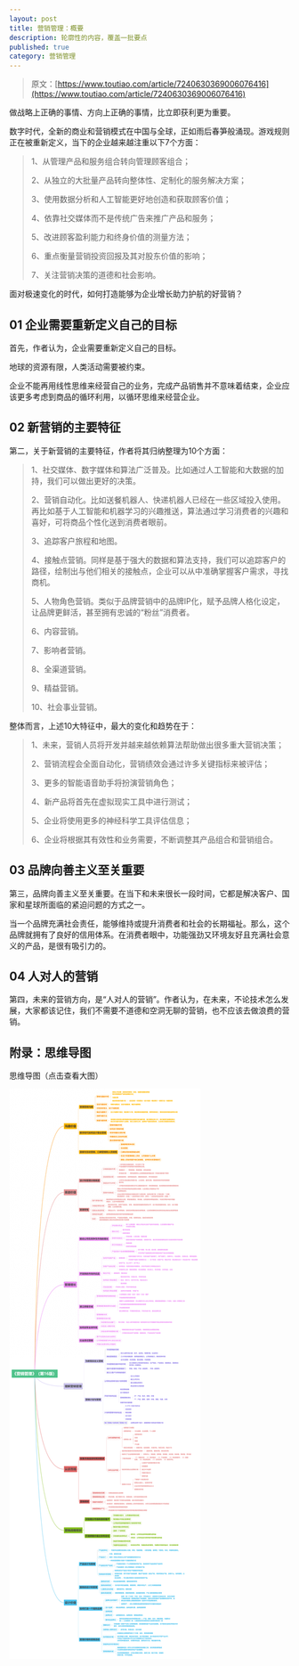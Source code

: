 ```yaml
---
layout: post
title: 营销管理：概要
description: 轮廓性的内容，覆盖一批要点
published: true
category: 营销管理
---
```


> 原文：[https://www.toutiao.com/article/7240630369006076416](https://www.toutiao.com/article/7240630369006076416)


做战略上正确的事情、方向上正确的事情，比立即获利更为重要。





数字时代，全新的商业和营销模式在中国与全球，正如雨后春笋般涌现。游戏规则正在被重新定义，当下的企业越来越注重以下7个方面：

> 1、从管理产品和服务组合转向管理顾客组合；
> 
> 2、从独立的大批量产品转向整体性、定制化的服务解决方案；
> 
> 3、使用数据分析和人工智能更好地创造和获取顾客价值；
> 
> 4、依靠社交媒体而不是传统广告来推广产品和服务；
> 
> 5、改进顾客盈利能力和终身价值的测量方法；
> 
> 6、重点衡量营销投资回报及其对股东价值的影响；
> 
> 7、关注营销决策的道德和社会影响。



面对极速变化的时代，如何打造能够为企业增长助力护航的好营销？




## 01 企业需要重新定义自己的目标

首先，作者认为，企业需要重新定义自己的目标。

地球的资源有限，人类活动需要被约束。

企业不能再用线性思维来经营自己的业务，完成产品销售并不意味着结束，企业应该更多考虑到商品的循环利用，以循环思维来经营企业。


## 02 新营销的主要特征

第二，关于新营销的主要特征，作者将其归纳整理为10个方面：

> 1、社交媒体、数字媒体和算法广泛普及。比如通过人工智能和大数据的加持，我们可以做出更好的决策。
> 
> 2、营销自动化。比如送餐机器人、快递机器人已经在一些区域投入使用。再比如基于人工智能和机器学习的兴趣推送，算法通过学习消费者的兴趣和喜好，可将商品个性化送到消费者眼前。
> 
> 3、追踪客户旅程和地图。
> 
> 4、接触点营销。同样是基于强大的数据和算法支持，我们可以追踪客户的路径，绘制出与他们相关的接触点，企业可以从中准确掌握客户需求，寻找商机。
> 
> 5、人物角色营销。类似于品牌营销中的品牌IP化，赋予品牌人格化设定，让品牌更鲜活，甚至拥有忠诚的“粉丝”消费者。
> 
> 6、内容营销。
> 
> 7、影响者营销。
> 
> 8、全渠道营销。
> 
> 9、精益营销。
> 
> 10、社会事业营销。


整体而言，上述10大特征中，最大的变化和趋势在于：

> 1、未来，营销人员将开发并越来越依赖算法帮助做出很多重大营销决策；
> 
> 2、营销流程会全面自动化，营销绩效会通过许多关键指标来被评估；
> 
> 3、更多的智能语音助手将扮演营销角色；
> 
> 4、新产品将首先在虚拟现实工具中进行测试；
> 
> 5、企业将使用更多的神经科学工具评估信息；
> 
> 6、企业将根据其有效性和业务需要，不断调整其产品组合和营销组合。
> 


## 03 品牌向善主义至关重要


第三，品牌向善主义至关重要。在当下和未来很长一段时间，它都是解决客户、国家和星球所面临的紧迫问题的方式之一。


当一个品牌充满社会责任，能够维持或提升消费者和社会的长期福祉。那么，这个品牌就拥有了良好的信用体系。在消费者眼中，功能强劲又环境友好且充满社会意义的产品，是很有吸引力的。


## 04 人对人的营销



第四，未来的营销方向，是“人对人的营销”。作者认为，在未来，不论技术怎么发展，大家都该记住，我们不需要不道德和空洞无聊的营销，也不应该去做浪费的营销。



## 附录：思维导图

思维导图（点击查看大图）

![](/images/marketing-manage-series/marketing-management-16th-edition-framework-ori.png)




















[NingG]:    http://ningg.github.io  "NingG"










